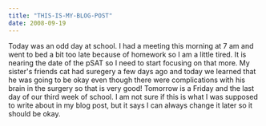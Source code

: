 ```yaml
---
title: "THIS-IS-MY-BLOG-POST"
date: 2008-09-19
---
```

Today was an odd day at school. I had a meeting this morning at 7 am and went to bed a bit too late because of homework so I am a little tired. It is nearing the date of the pSAT so I need to start focusing on that more. My sister's friends cat had suregery a few days ago and today we learned that he was going to be okay even though there were complications with his brain in the surgery so that is very good! Tomorrow is a Friday and the last day of our third week of school. I am not sure if this is what I was supposed to write about in my blog post, but it says I can always change it later so it should be okay. 
